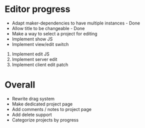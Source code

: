 # Editor progress

 * Adapt maker-dependencies to have multiple instances - Done
  * Allow title to be changeable - Done
 * Make a way to select a project for editing
 * Implement show JS
 * Implement view/edit switch


 1. Implement edit JS
 2. Implement server edit
 3. Implement client edit patch

# Overall
 * Rewrite drag system
 * Make dedicated project page
  * Add comments / notes to project page
 * Add delete support
 * Categorize projects by progress
